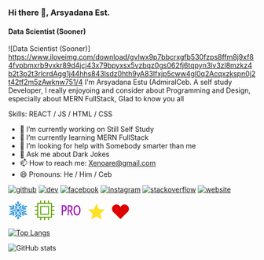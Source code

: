 ### Hi there 👋, Arsyadana Est.
#### Data Scientist (Sooner)
![Data Scientist (Sooner)] https://www.iloveimg.com/download/gvlwx9p7bbcrxgfb530fzps8ffm8j9xf84fvpbmxrb9vxkr89d4jcj43x79bpyxsx5vzbqz0gs062fj6tqpyn3lv3zl8mzkz4b2t3p2t3rlcrdAgg1j44hhs843lsdz0hth9yA83lfxjp5cww4gl0q2Acqxzkspn0j2t42tf2m5zAwknw751/4
I'm Arsyadana Estu (AdmiralCeb. A self study Developer, I really enjoyoing and consider about Programming and Design, especially about MERN FullStack, Glad to know you all

Skills: REACT / JS / HTML / CSS

- 🔭 I’m currently working on Still Self Study 
- 🌱 I’m currently learning MERN FullStack 
- 🤔 I’m looking for help with Somebody smarter than me 
- 💬 Ask me about Dark Jokes 
- 📫 How to reach me: Xenoare@gmail.com 
- 😄 Pronouns: He / Him / Ceb  


[<img src='https://cdn.jsdelivr.net/npm/simple-icons@3.0.1/icons/github.svg' alt='github' height='40'>](https://github.com/xenoare)  [<img src='https://cdn.jsdelivr.net/npm/simple-icons@3.0.1/icons/dev-dot-to.svg' alt='dev' height='40'>](https://dev.to/xenoare)  [<img src='https://cdn.jsdelivr.net/npm/simple-icons@3.0.1/icons/facebook.svg' alt='facebook' height='40'>](https://www.facebook.com/ArsyadanaTrail)  [<img src='https://cdn.jsdelivr.net/npm/simple-icons@3.0.1/icons/instagram.svg' alt='instagram' height='40'>](https://www.instagram.com/arsneaz51_/)  [<img src='https://cdn.jsdelivr.net/npm/simple-icons@3.0.1/icons/stackoverflow.svg' alt='stackoverflow' height='40'>](https://stackoverflow.com/users/Xenoare)  [<img src='https://cdn.jsdelivr.net/npm/simple-icons@3.0.1/icons/icloud.svg' alt='website' height='40'>](Xenoare@github.io)  

<a href='https://archiveprogram.github.com/'><img src='https://raw.githubusercontent.com/acervenky/animated-github-badges/master/assets/acbadge.gif' width='40' height='40'></a> <a href='https://docs.github.com/en/developers'><img src='https://raw.githubusercontent.com/acervenky/animated-github-badges/master/assets/devbadge.gif' width='40' height='40'></a> <a href='https://github.com/pricing'><img src='https://raw.githubusercontent.com/acervenky/animated-github-badges/master/assets/pro.gif' width='40' height='40'></a> <a href='https://stars.github.com/'><img src='https://raw.githubusercontent.com/acervenky/animated-github-badges/master/assets/starbadge.gif' width='35' height='35'></a> <a href='https://docs.github.com/en/github/supporting-the-open-source-community-with-github-sponsors'><img src='https://raw.githubusercontent.com/acervenky/animated-github-badges/master/assets/sponsorbadge.gif' width='35' height='35'></a> 

[![Top Langs](https://github-readme-stats.vercel.app/api/top-langs/?username=xenoare)](https://github.com/anuraghazra/github-readme-stats)

![GitHub stats](https://github-readme-stats.vercel.app/api?username=xenoare&show_icons=true)  

